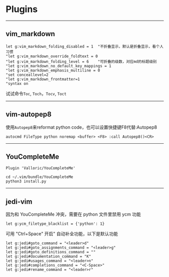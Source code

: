 # Plugins
---
## vim_markdown
```
let g:vim_markdown_folding_disabled = 1  "不折叠显示，默认是折叠显示，看个人习惯
"let g:vim_markdown_override_foldtext = 0  
"let g:vim_markdown_folding_level = 6    "可折叠的级数，对应md的标题级别
"let g:vim_markdown_no_default_key_mappings = 1
"let g:vim_markdown_emphasis_multiline = 0
"set conceallevel=2
"let g:vim_markdown_frontmatter=1
"syntax on
```

试试命令`Toc`, `Toch`，`Tocv`, `Toct`

---
## vim-autopep8
使用`Autopep8`来reformat python code，也可以设置快捷键F8代替:Autopep8
```
autocmd FileType python noremap <buffer> <F8> :call Autopep8()<CR>
```

---
## YouCompleteMe
```
Plugin 'Valloric/YouCompleteMe'
```

```
cd ~/.vim/bundle/YouCompleteMe
python3 install.py
```

---
## jedi-vim
因为和 YouCompleteMe 冲突，需要在 python 文件里禁用 ycm 功能
```
let g:ycm_filetype_blacklist = {'python': 1}
``` 


可用 "Ctrl+Space" 开启" 自动补全功能，以下是默认功能
```
let g:jedi#goto_command = "<leader>d"
let g:jedi#goto_assignments_command = "<leader>g"
let g:jedi#goto_definitions_command = ""
let g:jedi#documentation_command = "K"
let g:jedi#usages_command = "<leader>n"
let g:jedi#completions_command = "<C-Space>"
let g:jedi#rename_command = "<leader>r"
```
